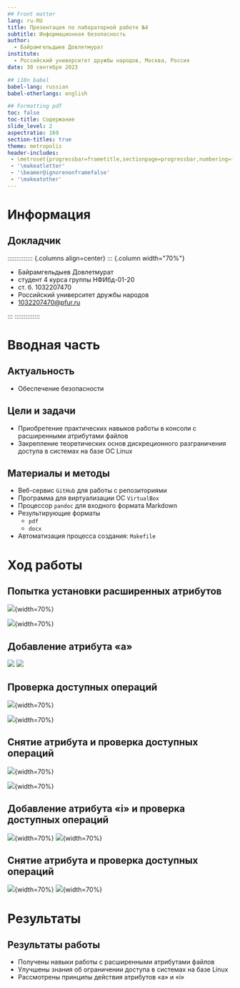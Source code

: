```yaml
---
## Front matter
lang: ru-RU
title: Презентация по лабораторной работе №4
subtitle: Информационная безопасность
author:
  - Байрамгельдыев Довлетмурат
institute:
  - Российский университет дружбы народов, Москва, Россия
date: 30 сентября 2023

## i18n babel
babel-lang: russian
babel-otherlangs: english

## Formatting pdf
toc: false
toc-title: Содержание
slide_level: 2
aspectratio: 169
section-titles: true
theme: metropolis
header-includes:
 - \metroset{progressbar=frametitle,sectionpage=progressbar,numbering=fraction}
 - '\makeatletter'
 - '\beamer@ignorenonframefalse'
 - '\makeatother'
---
```


# Информация

## Докладчик

:::::::::::::: {.columns align=center}
::: {.column width="70%"}

  * Байрамгельдыев Довлетмурат
  * студент 4 курса группы НФИбд-01-20
  * ст. б. 1032207470
  * Российский университет дружбы народов
  * [1032207470@pfur.ru](mailto:1032207470@@pfur.ru)

:::
::::::::::::::

# Вводная часть

## Актуальность

- Обеспечение безопасности

## Цели и задачи

- Приобретение практических навыков работы в консоли с расширенными атрибутами файлов
- Закрепление теоретических основ дискреционного разграничения доступа в системах на базе ОС Linux

## Материалы и методы

- Веб-сервис `GitHub` для работы с репозиториями
- Программа для виртуализации ОС `VirtualBox`
- Процессор `pandoc` для входного формата Markdown
- Результирующие форматы
  - `pdf`
  - `docx`
- Автоматизация процесса создания: `Makefile`

# Ход работы

## Попытка установки расширенных атрибутов

![](image/1.png){width=70%}

![](image/2.png){width=70%}

## Добавление атрибута «a»

![](image/3.png)
![](image/4.png)

## Проверка доступных операций

![](image/5.png){width=70%}

![](image/6.png){width=70%}

## Снятие атрибута и проверка доступных операций

![](image/7.png){width=70%}

![](image/8.png){width=70%}

## Добавление атрибута «i» и проверка доступных операций

![](image/9.png){width=70%}
![](image/10.png){width=70%}

## Снятие атрибута и проверка доступных операций

![](image/11.png){width=70%}
![](image/12.png){width=70%}

# Результаты

## Результаты работы

- Получены навыки работы с расширенными атрибутами файлов
- Улучшены знания об ограничении доступа в системах на базе Linux
- Рассмотрены принципы действия атрибутов «a» и «i»